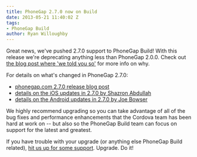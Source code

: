 ```yaml
---
title: PhoneGap 2.7.0 now on Build
date: 2013-05-21 11:40:02 Z
tags:
- PhoneGap Build
author: Ryan Willoughby
---
```


Great news, we've pushed 2.7.0 support to PhoneGap Build! With this release we're deprecating anything less than PhoneGap 2.0.0. Check out [the blog post where 'we told you so'](http://phonegap.com/blog/build/ending-support-for-phonegap-1-9/) for more info on why.

For details on what's changed in PhoneGap 2.7.0:

* [phonegap.com 2.7.0 release blog post](http://phonegap.com/blog/2013/04/30/pg-270-released/)
* [details on the iOS updates in 2.7.0 by Shazron Abdullah](http://shazronatadobe.wordpress.com/2013/05/03/whats-new-in-cordova-ios-2-7-0/)
* [details on the Android updates in 2.7.0 by Joe Bowser](http://infil00p.org/android/cordova/2013/05/03/whats-new-for-cordova-2-7-0/)

We highly recommend upgrading so you can take advantage of all of the bug fixes and performance enhancements that the Cordova team has been hard at work on -- but also so the PhoneGap Build team can focus on support for the latest and greatest.

If you have trouble with your upgrade (or anything else PhoneGap Build related), [hit us up for some support](http://community.phonegap.com/nitobi). Upgrade. Do it!
